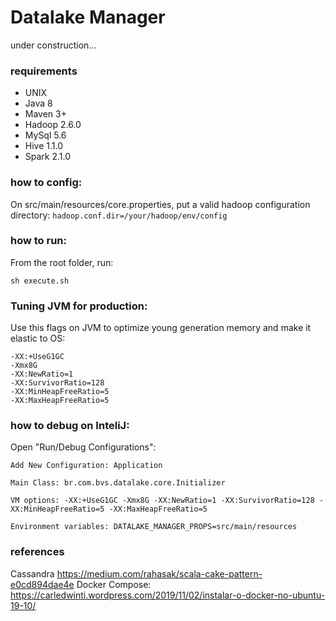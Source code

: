 # Datalake Manager
under construction...

### requirements
- UNIX
- Java 8
- Maven 3+
- Hadoop 2.6.0
- MySql 5.6
- Hive 1.1.0
- Spark 2.1.0

### how to config:
On src/main/resources/core.properties, put a valid hadoop configuration directory:
`hadoop.conf.dir=/your/hadoop/env/config`


### how to run:
From the root folder, run: 
```
sh execute.sh
```

### Tuning JVM for production:
Use this flags on JVM to optimize young generation memory and make it elastic to OS:
```
-XX:+UseG1GC 
-Xmx8G 
-XX:NewRatio=1 
-XX:SurvivorRatio=128 
-XX:MinHeapFreeRatio=5 
-XX:MaxHeapFreeRatio=5 
```

### how to debug on InteliJ:
Open "Run/Debug Configurations":

`Add New Configuration: Application`

`Main Class: br.com.bvs.datalake.core.Initializer`

`VM options: -XX:+UseG1GC -Xmx8G -XX:NewRatio=1 -XX:SurvivorRatio=128 -XX:MinHeapFreeRatio=5 -XX:MaxHeapFreeRatio=5`

`Environment variables: DATALAKE_MANAGER_PROPS=src/main/resources`

### references
Cassandra https://medium.com/rahasak/scala-cake-pattern-e0cd894dae4e
Docker Compose: https://carledwinti.wordpress.com/2019/11/02/instalar-o-docker-no-ubuntu-19-10/